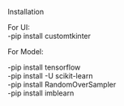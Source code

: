 Installation

For UI:  
-pip install customtkinter

For Model: 

-pip install tensorflow   
-pip install -U scikit-learn  
-pip install RandomOverSampler  
-pip install imblearn
